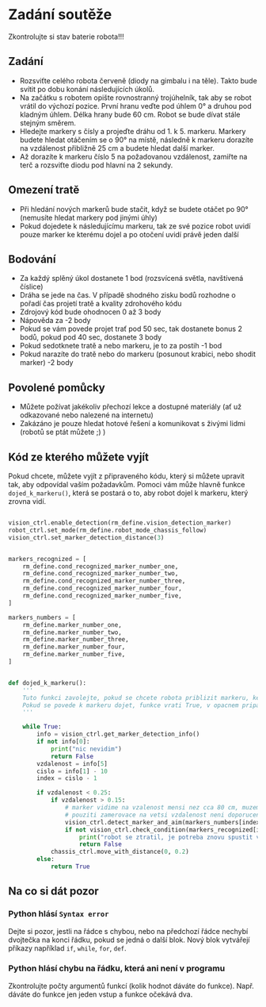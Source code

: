 # Zadání soutěže

Zkontrolujte si stav baterie robota!!!

## Zadání

- Rozsviťte celého robota červeně (diody na gimbalu i na těle). Takto bude svítit po dobu konání následujících úkolů.
- Na začátku s robotem opište rovnostranný trojúhelník, tak aby se robot vrátil do výchozí pozice. První hranu veďte pod úhlem 0° a druhou pod kladným úhlem. Délka hrany bude 60 cm. Robot se bude dívat stále stejným směrem.
- Hledejte markery s čísly a projeďte dráhu od 1. k 5. markeru. Markery budete hledat otáčením se o 90° na místě, následně k markeru dorazíte na vzdálenost přibližně 25 cm a budete hledat další marker.
- Až dorazíte k markeru číslo 5 na požadovanou vzdálenost, zamiřte na terč a rozsviťte diodu pod hlavní na 2 sekundy.

## Omezení tratě

- Při hledání nových markerů bude stačit, když se budete otáčet po 90° (nemusíte hledat markery pod jinými úhly)
- Pokud dojedete k následujícímu markeru, tak ze své pozice robot uvidí pouze marker ke kterému dojel a po otočení uvidí právě jeden další

## Bodování

- Za každý splěný úkol dostanete 1 bod (rozsvícená světla, navštívená číslice)
- Dráha se jede na čas. V případě shodného zisku bodů rozhodne o pořadí čas projetí tratě a kvality zdrohového kódu
- Zdrojový kód bude ohodnocen 0 až 3 body
- Nápověda za -2 body
- Pokud se vám povede projet trať pod 50 sec, tak dostanete bonus 2 bodů, pokud pod 40 sec, dostanete 3 body
- Pokud sedotknete tratě a nebo markeru, je to za postih -1 bod
- Pokud narazíte do tratě nebo do markeru (posunout krabici, nebo shodit marker) -2 body

## Povolené pomůcky

- Můžete požívat jakékoliv přechozí lekce a dostupné materiály (ať už odkazované nebo nalezené na internetu)
- Zakázáno je pouze hledat hotové řešení a komunikovat s živými lidmi (robotů se ptát můžete ;) )

## Kód ze kterého můžete vyjít

Pokud chcete, můžete vyjít z připraveného kódu, který si můžete upravit tak, aby odpovídal vaším požadavkům. Pomoci vám může hlavně funkce `dojed_k_markeru()`, která se postará o to, aby robot dojel k markeru, který zrovna vidí.

```python

vision_ctrl.enable_detection(rm_define.vision_detection_marker)
robot_ctrl.set_mode(rm_define.robot_mode_chassis_follow)
vision_ctrl.set_marker_detection_distance(3)


markers_recognized = [
    rm_define.cond_recognized_marker_number_one,
    rm_define.cond_recognized_marker_number_two,
    rm_define.cond_recognized_marker_number_three,
    rm_define.cond_recognized_marker_number_four,
    rm_define.cond_recognized_marker_number_five,
]

markers_numbers = [
    rm_define.marker_number_one,
    rm_define.marker_number_two,
    rm_define.marker_number_three,
    rm_define.marker_number_four,
    rm_define.marker_number_five,
]


def dojed_k_markeru():
    '''
    Tuto funkci zavolejte, pokud se chcete robota priblizit markeru, ke kteremu je robot natocen
    Pokud se povede k markeru dojet, funkce vrati True, v opacnem pripade vrati False
    '''

    while True:
        info = vision_ctrl.get_marker_detection_info()
        if not info[0]:
            print("nic nevidim")
            return False
        vzdalenost = info[5]
        cislo = info[1] - 10
        index = cislo - 1

        if vzdalenost < 0.25:
            if vzdalenost > 0.15:
                # marker vidime na vzalenost mensi nez cca 80 cm, muzeme proto pouzit zamerovac
                # pouziti zamerovace na vetsi vzdalenost neni doporuceno
                vision_ctrl.detect_marker_and_aim(markers_numbers[index])
                if not vision_ctrl.check_condition(markers_recognized[index]):
                    print("robot se ztratil, je potreba znovu spustit vyhledani markeru")
                    return False
            chassis_ctrl.move_with_distance(0, 0.2)
        else:
            return True


```

## Na co si dát pozor

### Python hlásí `Syntax error`

Dejte si pozor, jestli na řádce s chybou, nebo na předchozí řádce nechybí dvojtečka na konci řádku, pokud se jedná o další blok. Nový blok vytvářejí příkazy například `if`, `while`, `for`, `def`.

### Python hlásí chybu na řádku, která ani není v programu

Zkontrolujte počty argumentů funkcí (kolik hodnot dáváte do funkce). Např. dáváte do funkce jen jeden vstup a funkce očekává dva.
